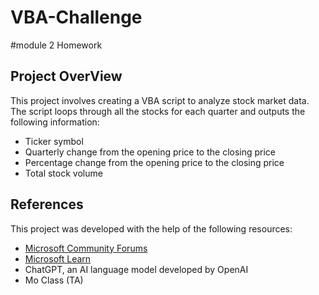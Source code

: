 # VBA-Challenge
#module 2 Homework

## Project OverView
This project involves creating a VBA script to analyze stock market data. The script loops through all the stocks for each quarter and outputs the following information:
- Ticker symbol
- Quarterly change from the opening price to the closing price
- Percentage change from the opening price to the closing price
- Total stock volume



## References
This project was developed with the help of the following resources:
- [Microsoft Community Forums](https://answers.microsoft.com/en-us/msoffice/forum/msoffice_excel)
- [Microsoft Learn](https://learn.microsoft.com/en-us/office/vba/api/overview/excel)
- ChatGPT, an AI language model developed by OpenAI
- Mo Class (TA)
